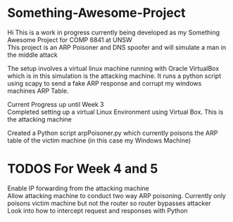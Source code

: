 # Something-Awesome-Project

Hi This is a work in progress currently being developed as my Something Awesome Project for COMP 6841 at UNSW <br>
This project is an ARP Poisoner and DNS spoofer and will simulate a man in the middle attack

The setup involves a virtual linux machine running with Oracle VirtualBox which is in this simulation is the attacking machine. It runs a python script using scapy to send a fake ARP response and corrupt my windows machines ARP Table.

Current Progress up until Week 3 <br>
Completed setting up a virtual Linux Environment using Virtual Box. This is the attacking machine <br>

Created a Python script arpPoisoner.py which currently poisons the ARP table of the victim machine (in this case my Windows Machine) <br>

# TODOS For Week 4 and 5
 
Enable IP forwarding from the attacking machine <br>
Allow attacking machine to conduct two way ARP poisoning. Currently only poisons victim machine but not the router so router bypasses attacker <br>
Look into how to intercept request and responses with Python

